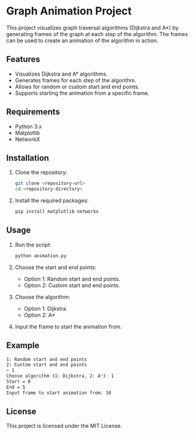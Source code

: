 
# Graph Animation Project

This project visualizes graph traversal algorithms (Dijkstra and A*) by generating frames of the graph at each step of the algorithm. The frames can be used to create an animation of the algorithm in action.

## Features

- Visualizes Dijkstra and A* algorithms.
- Generates frames for each step of the algorithm.
- Allows for random or custom start and end points.
- Supports starting the animation from a specific frame.

## Requirements

- Python 3.x
- Matplotlib
- NetworkX

## Installation

1. Clone the repository:
    ```sh
    git clone <repository-url>
    cd <repository-directory>
    ```

2. Install the required packages:
    ```sh
    pip install matplotlib networkx
    ```

## Usage

1. Run the script:
    ```sh
    python animation.py
    ```

2. Choose the start and end points:
    - Option 1: Random start and end points.
    - Option 2: Custom start and end points.

3. Choose the algorithm:
    - Option 1: Dijkstra
    - Option 2: A*

4. Input the frame to start the animation from.

## Example

```sh
1: Random start and end points
2: Custom start and end points
> 1
Choose algorithm (1: Dijkstra, 2: A*): 1
Start = 0
End = 5
Input frame to start animation from: 10
```

## License

This project is licensed under the MIT License.
